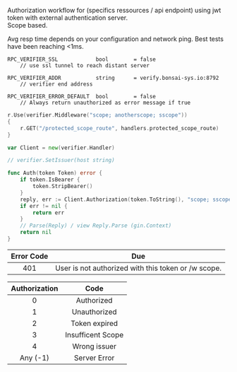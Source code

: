 Authorization workflow for (specifics ressources / api endpoint) using jwt token with external authentication server. <br />
Scope based.

Avg resp time depends on your configuration and network ping.
Best tests have been reaching <1ms.

```
RPC_VERIFIER_SSL			bool		= false
	// use ssl tunnel to reach distant server

RPC_VERIFIER_ADDR			string		= verify.bonsai-sys.io:8792
	// verifier end address

RPC_VERIFIER_ERROR_DEFAULT 	bool 		= false
	// Always return unauthorized as error message if true
```


```Go
r.Use(verifier.Middleware("scope; anotherscope; sscope"))
{
	r.GET("/protected_scope_route", handlers.protected_scope_route)
}
```

```Go
var Client = new(verifier.Handler)

// verifier.SetIssuer(host string)

func Auth(token Token) error {
	if token.IsBearer {
		token.StripBearer()
	}
	reply, err := Client.Authorization(token.ToString(), "scope; sscope")
	if err != nil {
		return err
	}
	// Parse(Reply) / view Reply.Parse (gin.Context)
	return nil
}
```

| 	Error Code	| Due 																						|
|:-------------:|:-----------------------------------------------------------------------------------------:|
|	401			| User is not authorized with this token or /w scope. 										|


| Authorization  	|	Code	   			|
|:-----------------:|:---------------------:|
|	0				| Authorized		 	|
|	1				| Unauthorized		 	|
|	2				| Token expired			|
|	3				| Insufficent Scope		|
|	4				| Wrong issuer			|
|	Any	(-1)		| Server Error			|